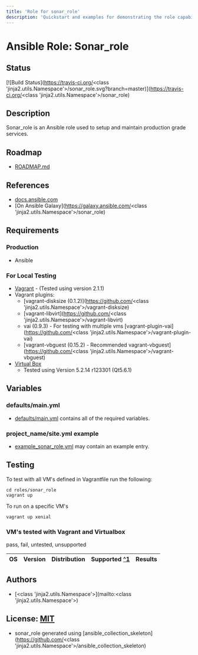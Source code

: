 ```yaml
---
title: 'Role for sonar_role'
description: 'Quickstart and examples for demonstrating the role capabilities.'
---
```


# Ansible Role: Sonar_role

## Status

[![Build Status](https://travis-ci.org/<class 'jinja2.utils.Namespace'>/sonar_role.svg?branch=master)](https://travis-ci.org/<class 'jinja2.utils.Namespace'>/sonar_role)

## Description

Sonar_role is an Ansible role used to setup and maintain production grade services.

## Roadmap

* [ROADMAP.md](ROADMAP.md)

## References

* [docs.ansible.com](https://docs.ansible.com/)
* [On Ansible Galaxy](https://galaxy.ansible.com/<class 'jinja2.utils.Namespace'>/sonar_role)

## Requirements

### Production

* Ansible

### For Local Testing

* [Vagrant](https://www.vagrantup.com/) - (Tested using version 2.1.1)
* Vagrant plugins:
  * [vagrant-disksize (0.1.2)](https://github.com/<class 'jinja2.utils.Namespace'>/vagrant-disksize)
  * [vagrant-libvirt](https://github.com/<class 'jinja2.utils.Namespace'>/vagrant-libvirt)
  * vai (0.9.3) - For testing with multiple vms [vagrant-plugin-vai](https://github.com/<class 'jinja2.utils.Namespace'>/vagrant-plugin-vai)
  * [vagrant-vbguest (0.15.2) - Recommended vagrant-vbguest](https://github.com/<class 'jinja2.utils.Namespace'>/vagrant-vbguest)
* [Virtual Box](https://www.virtualbox.org/)
  * Tested using Version 5.2.14 r123301 (Qt5.6.1)

## Variables

### defaults/main.yml

* [defaults/main.yml](defaults/main.yml) contains all of the required variables.

### project_name/site.yml example

* [example_sonar_role.yml](files/example_site.yml) may contain an example entry.

## Testing

To test with all VM's defined in Vagrantfile run the following:

```shell
cd roles/sonar_role
vagrant up
```

To run on a specific VM's
```shell
vagrant up xenial
```

### VM's tested with Vagrant and Virtualbox

pass, fail, untested, unsupported


| OS | Version | Distribution | Supported [^1](#) | Results  |
| :--- | :---: | :---: | :---: | :---: |


## Authors

- [<class 'jinja2.utils.Namespace'>](mailto:<class 'jinja2.utils.Namespace'>)

## License: [MIT](https://tldrlegal.com/license/mit-license)

* sonar_role generated using [ansible_collection_skeleton](https://github.com/<class 'jinja2.utils.Namespace'>/ansible_collection_skeleton)